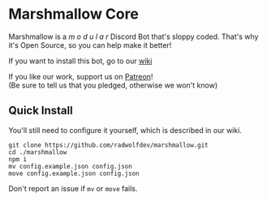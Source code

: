 # Marshmallow Core

Marshmallow is a *m o d u l a r* Discord Bot that's sloppy coded. That's why it's Open Source, so you can help make it better!

If you want to install this bot, go to our [wiki](https://github.com/radwolfdev/marshmallow/wiki)

If you like our work, support us on [Patreon](https://www.patreon.com/rekkisomo)!  
(Be sure to tell us that you pledged, otherwise we won't know)

## Quick Install
You'll still need to configure it yourself, which is described in our wiki.

```
git clone https://github.com/radwolfdev/marshmallow.git
cd ./marshmallow
npm i
mv config.example.json config.json
move config.example.json config.json
```

Don't report an issue if `mv` or `move` fails.
